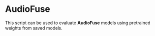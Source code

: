 # **AudioFuse**
This script can be used to evaluate **AudioFuse** models using pretrained weights from saved models.
